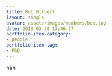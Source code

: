 ```yaml
---
title: Bob Gilbert
layout: single
avatar: assets/images/members/bob.jpg
date: 2019-03-30 17:46:27
portfolio-item-category:
- people
portfolio-item-tag:
- PhD
---
```

nan